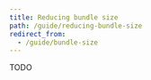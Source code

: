 ```yaml
---
title: Reducing bundle size
path: /guide/reducing-bundle-size
redirect_from:
  - /guide/bundle-size
---
```


TODO
